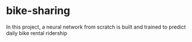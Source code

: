 # bike-sharing
In this project, a neural network from scratch is built and trained to predict daily bike rental ridership
